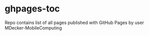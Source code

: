 # ghpages-toc
Repo contains list of all pages published with GitHub Pages by user MDecker-MobileComputing

